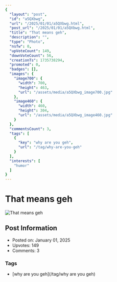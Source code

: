 ```yaml
---
{
  "layout": "post",
  "id": "a5QXbwg",
  "url": "/2025/01/01/a5QXbwg.html",
  "post_url": "/2025/01/01/a5QXbwg.html",
  "title": "That means geh",
  "description": "",
  "type": "Photo",
  "nsfw": 0,
  "upVoteCount": 149,
  "downVoteCount": 56,
  "creationTs": 1735738294,
  "promoted": 0,
  "badges": [],
  "images": {
    "image700": {
      "width": 700,
      "height": 463,
      "url": "/assets/media/a5QXbwg_image700.jpg"
    },
    "image460": {
      "width": 460,
      "height": 304,
      "url": "/assets/media/a5QXbwg_image460.jpg"
    }
  },
  "commentsCount": 3,
  "tags": [
    {
      "key": "why are you geh",
      "url": "/tag/why-are-you-geh"
    }
  ],
  "interests": [
    "humor"
  ]
}
---
```


# That means geh

![That means geh](/assets/media/a5QXbwg_image700.jpg)

## Post Information

- Posted on: January 01, 2025
- Upvotes: 149
- Comments: 3

### Tags

- [why are you geh](/tag/why are you geh)
